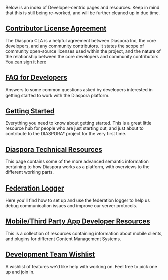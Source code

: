 Below is an index of Developer-centric pages and resources. Keep in mind that this is still being re-worked, and will be further cleaned up in due time.

## [Contributor License Agreement](New-CLA--12-13-10)
The Diaspora CLA is a helpful agreement between Diaspora Inc, the core developers, and any community contributors. It states the scope of community open-source licenses used within the project, and the nature of the relationship between the core developers and community contributors  [You can sign it here](https://spreadsheets.google.com/a/joindiaspora.com/spreadsheet/viewform?formkey=dFdRTnY0TGtfaklKQXZNUndsMlJ2eGc6MQ)

## [FAQ for Developers](FAQ-for-Developers)
Answers to some common questions asked by developers interested in getting started to work with the Diaspora platform.

## [Getting Started](Getting-Started-With-Contributing)
Everything you need to know about getting started. This is a great little resource hub for people who are just starting out, and just about to contribute to the DIASPORA* project for the very first time.

## [Diaspora Technical Resources](Technical-Details)
This page contains some of the more advanced semantic information pertaining to how Diaspora works as a platform, with overviews to the different working parts.

## [Federation Logger](Federation-Logger)
Here you'll find how to set up and use the federation logger to help us debug communication issues and improve our server protocols.

## [Mobile/Third Party App Developer Resources](Mobile-and-Third-Party-Developer-Resources)
This is a collection of resources containing information about mobile clients, and plugins for different Content Management Systems.

## [Development Team Wishlist](Developer-Feature-Wishlist)
A wishlist of features we'd like help with working on. Feel free to pick one up and join in.